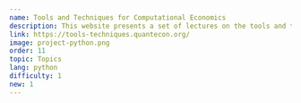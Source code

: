 ```yaml
---
name: Tools and Techniques for Computational Economics
description: This website presents a set of lectures on the tools and techniques required to study computational economics.
link: https://tools-techniques.quantecon.org/
image: project-python.png
order: 11
topic: Topics
lang: python
difficulty: 1
new: 1
---
```

